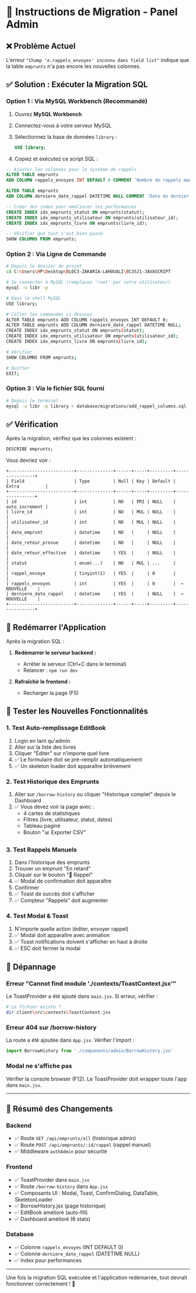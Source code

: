 # 🔧 Instructions de Migration - Panel Admin

## ❌ Problème Actuel

L'erreur `"Champ 'e.rappels_envoyes' inconnu dans field list"` indique que la table `emprunts` n'a pas encore les nouvelles colonnes.

## ✅ Solution : Exécuter la Migration SQL

### Option 1 : Via MySQL Workbench (Recommandé)

1. Ouvrez **MySQL Workbench**
2. Connectez-vous à votre serveur MySQL
3. Sélectionnez la base de données `library` :
   ```sql
   USE library;
   ```

4. Copiez et exécutez ce script SQL :

```sql
-- Ajouter les colonnes pour le système de rappels
ALTER TABLE emprunts
ADD COLUMN rappels_envoyes INT DEFAULT 0 COMMENT 'Nombre de rappels manuels envoyés';

ALTER TABLE emprunts
ADD COLUMN derniere_date_rappel DATETIME NULL COMMENT 'Date du dernier rappel envoyé';

-- Créer des index pour améliorer les performances
CREATE INDEX idx_emprunts_statut ON emprunts(statut);
CREATE INDEX idx_emprunts_utilisateur ON emprunts(utilisateur_id);
CREATE INDEX idx_emprunts_livre ON emprunts(livre_id);

-- Vérifier que tout s'est bien passé
SHOW COLUMNS FROM emprunts;
```

### Option 2 : Via Ligne de Commande

```bash
# Depuis le dossier du projet
cd C:\Users\HP\Desktop\BLOC3-ZAKARIA-LAHOUALI\BC3SJ1-JAVASCRIPT

# Se connecter à MySQL (remplacez 'root' par votre utilisateur)
mysql -u libr -p

# Dans le shell MySQL
USE library;

# Coller les commandes ci-dessous
ALTER TABLE emprunts ADD COLUMN rappels_envoyes INT DEFAULT 0;
ALTER TABLE emprunts ADD COLUMN derniere_date_rappel DATETIME NULL;
CREATE INDEX idx_emprunts_statut ON emprunts(statut);
CREATE INDEX idx_emprunts_utilisateur ON emprunts(utilisateur_id);
CREATE INDEX idx_emprunts_livre ON emprunts(livre_id);

# Vérifier
SHOW COLUMNS FROM emprunts;

# Quitter
EXIT;
```

### Option 3 : Via le fichier SQL fourni

```bash
# Depuis le terminal
mysql -u libr -p library < database/migrations/add_rappel_columns.sql
```

## ✅ Vérification

Après la migration, vérifiez que les colonnes existent :

```sql
DESCRIBE emprunts;
```

Vous devriez voir :
```
+-------------------------+--------------+------+-----+---------+----------------+
| Field                   | Type         | Null | Key | Default | Extra          |
+-------------------------+--------------+------+-----+---------+----------------+
| id                      | int          | NO   | PRI | NULL    | auto_increment |
| livre_id                | int          | NO   | MUL | NULL    |                |
| utilisateur_id          | int          | NO   | MUL | NULL    |                |
| date_emprunt            | datetime     | NO   |     | NULL    |                |
| date_retour_prevue      | datetime     | NO   |     | NULL    |                |
| date_retour_effective   | datetime     | YES  |     | NULL    |                |
| statut                  | enum(...)    | NO   | MUL | ...     |                |
| rappel_envoye           | tinyint(1)   | YES  |     | 0       |                |
| rappels_envoyes         | int          | YES  |     | 0       |  ← NOUVELLE    |
| derniere_date_rappel    | datetime     | YES  |     | NULL    |  ← NOUVELLE    |
+-------------------------+--------------+------+-----+---------+----------------+
```

## 🔄 Redémarrer l'Application

Après la migration SQL :

1. **Redémarrer le serveur backend :**
   - Arrêter le serveur (Ctrl+C dans le terminal)
   - Relancer : `npm run dev`

2. **Rafraîchir le frontend :**
   - Recharger la page (F5)

## 🧪 Tester les Nouvelles Fonctionnalités

### 1. Test Auto-remplissage EditBook

1. Login en tant qu'admin
2. Aller sur la liste des livres
3. Cliquer "Éditer" sur n'importe quel livre
4. ✅ Le formulaire doit se pré-remplir automatiquement
5. ✅ Un skeleton loader doit apparaître brièvement

### 2. Test Historique des Emprunts

1. Aller sur `/borrow-history` ou cliquer "Historique complet" depuis le Dashboard
2. ✅ Vous devez voir la page avec :
   - 4 cartes de statistiques
   - Filtres (livre, utilisateur, statut, dates)
   - Tableau paginé
   - Bouton "📊 Exporter CSV"

### 3. Test Rappels Manuels

1. Dans l'historique des emprunts
2. Trouver un emprunt "En retard"
3. Cliquer sur le bouton "📧 Rappel"
4. ✅ Modal de confirmation doit apparaître
5. Confirmer
6. ✅ Toast de succès doit s'afficher
7. ✅ Compteur "Rappels" doit augmenter

### 4. Test Modal & Toast

1. N'importe quelle action (éditer, envoyer rappel)
2. ✅ Modal doit apparaître avec animation
3. ✅ Toast notifications doivent s'afficher en haut à droite
4. ✅ ESC doit fermer la modal

## 🐛 Dépannage

### Erreur "Cannot find module './contexts/ToastContext.jsx'"

Le ToastProvider a été ajouté dans `main.jsx`. Si erreur, vérifier :
```bash
# Le fichier existe ?
dir client\src\contexts\ToastContext.jsx
```

### Erreur 404 sur /borrow-history

La route a été ajoutée dans `App.jsx`. Vérifier l'import :
```javascript
import BorrowHistory from './components/admin/BorrowHistory.jsx'
```

### Modal ne s'affiche pas

Vérifier la console browser (F12). Le ToastProvider doit wrapper toute l'app dans `main.jsx`.

---

## 📝 Résumé des Changements

### Backend
- ✅ Route `GET /api/emprunts/all` (historique admin)
- ✅ Route `POST /api/emprunts/:id/rappel` (rappel manuel)
- ✅ Middleware `authAdmin` pour sécurité

### Frontend
- ✅ ToastProvider dans `main.jsx`
- ✅ Route `/borrow-history` dans `App.jsx`
- ✅ Composants UI : Modal, Toast, ConfirmDialog, DataTable, SkeletonLoader
- ✅ BorrowHistory.jsx (page historique)
- ✅ EditBook amélioré (auto-fill)
- ✅ Dashboard amélioré (6 stats)

### Database
- ✅ Colonne `rappels_envoyes` (INT DEFAULT 0)
- ✅ Colonne `derniere_date_rappel` (DATETIME NULL)
- ✅ Index pour performances

---

Une fois la migration SQL exécutée et l'application redémarrée, tout devrait fonctionner correctement ! 🚀
